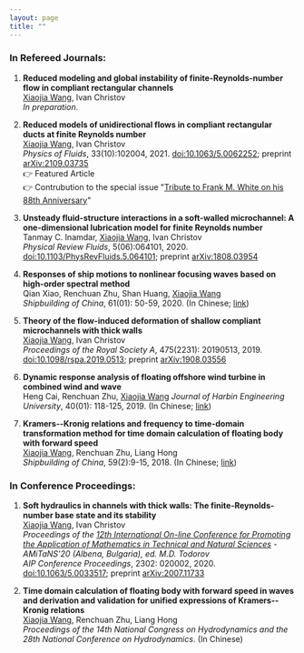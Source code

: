 ```yaml
---
layout: page
title: ""
---
```


### In Refereed Journals:

1. **Reduced modeling and global instability of finite-Reynolds-number flow in compliant rectangular channels**<br>
      <ins>Xiaojia Wang</ins>, Ivan Christov<br>
      *In preparation*.
      
2. **Reduced models of unidirectional flows in compliant rectangular ducts at finite Reynolds number**<br>
   <ins>Xiaojia Wang</ins>, Ivan Christov<br>
   *Physics of Fluids*, 33(10):102004, 2021. [doi:10.1063/5.0062252](https://aip.scitation.org/doi/10.1063/5.0062252); preprint [arXiv:2109.03735](https://arxiv.org/abs/2109.03735)<br>
   :point_right: Featured Article<br>
   :point_right: Contrubution to the special issue "[Tribute to Frank M. White on his 88th Anniversary](https://aip.scitation.org/topic/special-collections/fmw2021)"
   
3. **Unsteady fluid-structure interactions in a soft-walled microchannel: A one-dimensional lubrication model for finite Reynolds number**<br>
   Tanmay C. Inamdar, <ins>Xiaojia Wang</ins>, Ivan Christov<br>
   *Physical Review Fluids*, 5(06):064101, 2020. [doi:10.1103/PhysRevFluids.5.064101](https://journals.aps.org/prfluids/abstract/10.1103/PhysRevFluids.5.064101); preprint [arXiv:1808.03954](https://arxiv.org/abs/1808.03954)<br>
   
4. **Responses of ship motions to nonlinear focusing waves based on high-order spectral method**<br>
   Qian Xiao, Renchuan Zhu, Shan Huang, <ins>Xiaojia Wang</ins><br>
   *Shipbuilding of China*, 61(01): 50-59, 2020. (In Chinese; [link](https://kns.cnki.net/kcms/detail/detail.aspx?dbcode=CJFD&dbname=CJFDLAST2020&filename=ZGZC202001005&uniplatform=NZKPT&v=2-8Ulh5Zqx-MFLwLr9QVgrplJTSKWprOaEx-q8LqlmOoq1umZrz2EjsEAcX26mRB))
   
5. **Theory of the flow-induced deformation of shallow compliant microchannels with thick walls**<br>
   <ins>Xiaojia Wang</ins>, Ivan Christov<br>
   *Proceedings of the Royal Society A*, 475(2231): 20190513, 2019. [doi:10.1098/rspa.2019.0513](https://doi.org/10.1098/rspa.2019.0513); preprint [arXiv:1908.03556](https://arxiv.org/abs/1908.03556)
   
6. **Dynamic response analysis of floating offshore wind turbine in combined wind and wave**<br>
   Heng Cai, Renchuan Zhu, <ins>Xiaojia Wang</ins>
   *Journal of Harbin Engineering University*, 40(01): 118-125, 2019. (In Chinese; [link](http://dx.doi.org/10.11990/jheu.201709043))
   
7. **Kramers--Kronig relations and frequency to time-domain transformation method for time domain calculation of floating body with forward speed**<br>
   <ins>Xiaojia Wang</ins>, Renchuan Zhu, Liang Hong<br>
   *Shipbuilding of China*, 59(2):9-15, 2018. (In Chinese; [link](https://scjg.cnki.net/kcms/detail/detail.aspx?filename=ZGZC201802002&dbcode=CJFQ&dbname=CJFD2018&v=))
   

### In Conference Proceedings:

1. **Soft hydraulics in channels with thick walls: The finite-Reynolds-number base state and its stability**<br>
   <ins>Xiaojia Wang</ins>, Ivan Christov<br>
   *Proceedings of the [12th International On-line Conference for Promoting the Application of Mathematics in Technical and Natural Sciences](http://2020.eac4amitans.eu) - AMiTaNS'20 (Albena, Bulgaria), ed. M.D. Todorov*<br>
   *AIP Conference Proceedings*, 2302: 020002, 2020. [doi:10.1063/5.0033517](https://aip.scitation.org/doi/abs/10.1063/5.0033517); preprint [arXiv:2007.11733](https://arxiv.org/abs/2007.11733)
   
2. **Time domain calculation of floating body with forward speed in waves and derivation and validation for unified expressions of Kramers--Kronig relations**<br>
   <ins>Xiaojia Wang</ins>, Renchuan Zhu, Liang Hong<br>
   *Proceedings of the 14th National Congress on Hydrodynamics and the 28th National Conference on Hydrodynamics*. (In Chinese)
   
